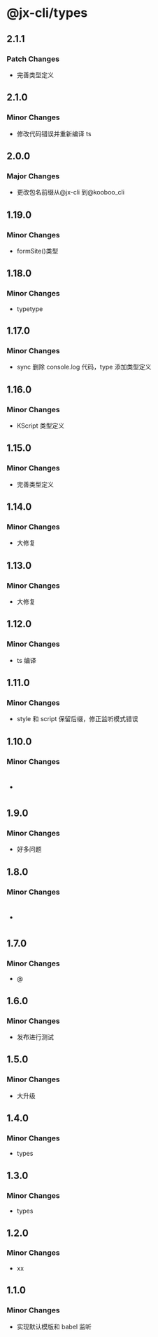 # @jx-cli/types

## 2.1.1

### Patch Changes

- 完善类型定义

## 2.1.0

### Minor Changes

- 修改代码错误并重新编译 ts

## 2.0.0

### Major Changes

- 更改包名前缀从@jx-cli 到@kooboo_cli

## 1.19.0

### Minor Changes

- formSite()类型

## 1.18.0

### Minor Changes

- typetype

## 1.17.0

### Minor Changes

- sync 删除 console.log 代码，type 添加类型定义

## 1.16.0

### Minor Changes

- KScript 类型定义

## 1.15.0

### Minor Changes

- 完善类型定义

## 1.14.0

### Minor Changes

- 大修复

## 1.13.0

### Minor Changes

- 大修复

## 1.12.0

### Minor Changes

- ts 编译

## 1.11.0

### Minor Changes

- style 和 script 保留后缀，修正监听模式错误

## 1.10.0

### Minor Changes

- #

## 1.9.0

### Minor Changes

- 好多问题

## 1.8.0

### Minor Changes

- #

## 1.7.0

### Minor Changes

- @

## 1.6.0

### Minor Changes

- 发布进行测试

## 1.5.0

### Minor Changes

- 大升级

## 1.4.0

### Minor Changes

- types

## 1.3.0

### Minor Changes

- types

## 1.2.0

### Minor Changes

- xx

## 1.1.0

### Minor Changes

- 实现默认模版和 babel 监听
